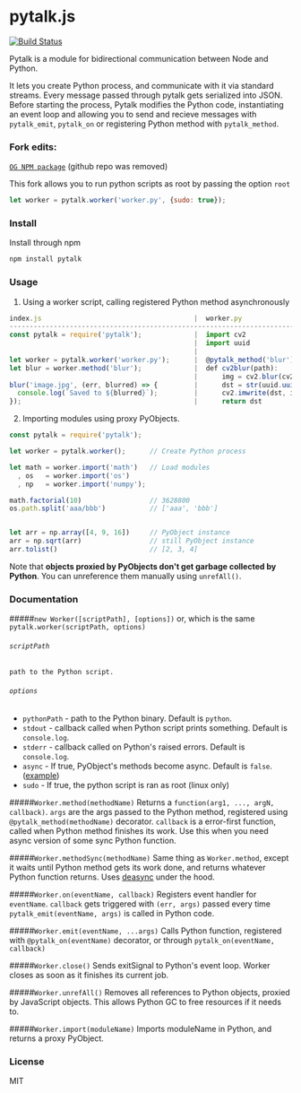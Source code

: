 pytalk.js
========================
[![Build Status](https://travis-ci.org/tsim0/pytalk.js.svg?branch=master)](https://travis-ci.org/tsim0/pytalk.js)

Pytalk is a module for bidirectional communication between Node and Python.

It lets you create Python process, and communicate with it via standard streams. Every message passed through pytalk gets serialized into JSON.
Before starting the process, Pytalk modifies the Python code, instantiating an event loop and allowing you to send and recieve messages with `pytalk_emit`, `pytalk_on` or registering Python method with `pytalk_method`.


### Fork edits:

[`OG NPM package`](https://www.npmjs.com/package/pytalk/v/1.0.5) (github repo was removed)

This fork allows you to run python scripts as root by passing the option `root`

```Javascript
let worker = pytalk.worker('worker.py', {sudo: true});
```



### Install
Install through npm
```bash
npm install pytalk
```

### Usage

1) Using a worker script, calling registered Python method asynchronously

```javascript
index.js                                      |  worker.py
------------------------------------------------------------------------------------------------
const pytalk = require('pytalk');             |  import cv2
                                              |  import uuid
                                              |  
let worker = pytalk.worker('worker.py');      |  @pytalk_method('blur')
let blur = worker.method('blur');             |  def cv2blur(path):
                                              |      img = cv2.blur(cv2.imread(path), (20, 20))
blur('image.jpg', (err, blurred) => {         |      dst = str(uuid.uuid1()) + '.jpg'
  console.log(`Saved to ${blurred}`);         |      cv2.imwrite(dst, img)
});                                           |      return dst
```

2) Importing modules using proxy PyObjects.

```javascript
const pytalk = require('pytalk');

let worker = pytalk.worker();      // Create Python process

let math = worker.import('math')   // Load modules
  , os   = worker.import('os')
  , np   = worker.import('numpy');

math.factorial(10)                 // 3628800
os.path.split('aaa/bbb')           // ['aaa', 'bbb']


let arr = np.array([4, 9, 16])     // PyObject instance
arr = np.sqrt(arr)                 // still PyObject instance
arr.tolist()                       // [2, 3, 4]
```

Note that __objects proxied by PyObjects don't get garbage collected by Python__. You can unreference them manually using `unrefAll()`.

### Documentation

#####```new Worker([scriptPath], [options])```
or, which is the same `pytalk.worker(scriptPath, options)`

###### `scriptPath`
	path to the Python script.

###### `options`
* `pythonPath` - path to the Python binary. Default is `python`.
* `stdout` - callback called when Python script prints something. Default is `console.log`.
* `stderr` - callback called on Python's raised errors. Default is `console.log`.
* `async` - If true, PyObject's methods become async. Default is `false`. ([example](https://github.com/tsim0/pytalk.js/blob/master/test/test.js#L285))
* `sudo` - If true, the python script is ran as root (linux only)

#####```Worker.method(methodName)```
Returns a `function(arg1, ..., argN, callback)`. `args` are the args passed to the Python method, registered using ```@pytalk_method(methodName)``` decorator. `callback` is a error-first function, called when Python method finishes its work. Use this when you need async version of some sync Python function. 

#####```Worker.methodSync(methodName)```
Same thing as `Worker.method`, except it waits until Python method gets its work done, and returns whatever Python function returns. Uses [deasync](https://github.com/abbr/deasync) under the hood.

#####```Worker.on(eventName, callback)```
Registers event handler for `eventName`. `callback` gets triggered with `(err, args)` passed every time `pytalk_emit(eventName, args)` is called in Python code.

#####```Worker.emit(eventName, ...args)```
Calls Python function, registered with `@pytalk_on(eventName)` decorator, or through `pytalk_on(eventName, callback)`

#####```Worker.close()```
Sends exitSignal to Python's event loop. Worker closes as soon as it finishes its current job.

#####```Worker.unrefAll()```
Removes all references to Python objects, proxied by JavaScript objects. This allows Python GC to free resources if it needs to.

#####```Worker.import(moduleName)```
Imports moduleName in Python, and returns a proxy PyObject.

### License
MIT

